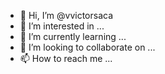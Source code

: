 - 👋 Hi, I’m @vvictorsaca
- 👀 I’m interested in ...
- 🌱 I’m currently learning ...
- 💞️ I’m looking to collaborate on ...
- 📫 How to reach me ...

<!---
vvictorsaca/vvictorsaca is a ✨ special ✨ repository because its `README.md` (this file) appears on your GitHub profile.
You can click the Preview link to take a look at your changes.
--->
